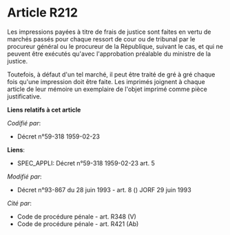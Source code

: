 # Article R212

Les impressions payées à titre de frais de justice sont faites en vertu de marchés passés pour chaque ressort de cour ou de
tribunal par le procureur général ou le procureur de la République, suivant le cas, et qui ne peuvent être exécutés qu'avec
l'approbation préalable du ministre de la justice.

Toutefois, à défaut d'un tel marché, il peut être traité de gré à gré chaque fois qu'une impression doit être faite. Les
imprimés joignent à chaque article de leur mémoire un exemplaire de l'objet imprimé comme pièce justificative.

**Liens relatifs à cet article**

_Codifié par_:

  - Décret n°59-318 1959-02-23

**Liens**:

  - SPEC_APPLI: Décret n°59-318 1959-02-23 art. 5

_Modifié par_:

  - Décret n°93-867 du 28 juin 1993 - art. 8 () JORF 29 juin 1993

_Cité par_:

  - Code de procédure pénale - art. R348 (V)
  - Code de procédure pénale - art. R421 (Ab)
